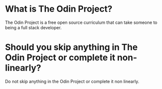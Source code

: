 # What is The Odin Project?
The Odin Project is a free open source curriculum that can take someone to being a full stack developer.
# Should you skip anything in The Odin Project or complete it non-linearly?
Do not skip anything in the Odin Project or complete it non linearly.